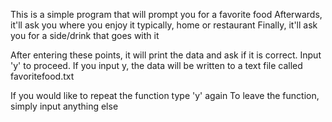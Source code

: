 This is a simple program that will prompt you for a favorite food
Afterwards, it'll ask you where you enjoy it typically, home or restaurant
Finally, it'll ask you for a side/drink that goes with it

After entering these points, it will print the data and ask if it is correct. Input 'y' to proceed.
If you input y, the data will be written to a text file called favoritefood.txt

If you would like to repeat the function type 'y' again
To leave the function, simply input anything else